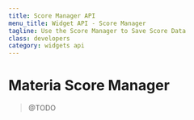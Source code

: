 ```yaml
---
title: Score Manager API
menu_title: Widget API - Score Manager
tagline: Use the Score Manager to Save Score Data
class: developers
category: widgets api
---
```

# Materia Score Manager

> @TODO

